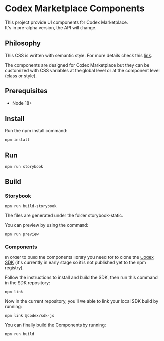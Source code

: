 # Codex Marketplace Components

This project provide UI components for Codex Marketplace.  
It's in pre-alpha version, the API will change.

## Philosophy

This CSS is written with semantic style. For more details check this [link](https://maintainablecss.com/chapters/semantics).

The components are designed for Codex Marketplace but they can be customized with CSS variables at the global level or at the component level (class or style).

## Prerequisites

- Node 18+

## Install

Run the npm install command:

```
npm install
```

## Run

```
npm run storybook
```

## Build

### Storybook

```
npm run build-storybook
```

The files are generated under the folder storybook-static.

You can preview by using the command:

```
npm run preview
```

### Components

In order to build the components library you need for to clone the [Codex SDK](https://github.com/codex-storage/codex-js) (it's currently in early stage so it is not published yet to the npm registry).

Follow the instructions to install and build the SDK, then run this command in the SDK repository:

```
npm link
```

Now in the current repository, you'll we able to link your local SDK build by running:

```
npm link @codex/sdk-js
```

You can finally build the Components by running:

```
npm run build
```
